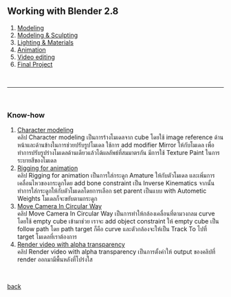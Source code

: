 ## Working with Blender 2.8

1. [Modeling](https://www.youtube.com/watch?v=EIkB1zjWgxI)
2. [Modeling & Sculpting](https://www.youtube.com/watch?v=2CwizAYdaRc&t=35s)
3. [Lighting & Materials](https://www.youtube.com/watch?v=hlBPp0ERPyA&t=159s)
4. [Animation](https://www.youtube.com/watch?v=V6YpWpyV5xQ&t=207s)
5. [Video editing](https://www.youtube.com/watch?v=GaZeoINydXU&t=75s)
6. [Final Project](https://www.youtube.com/watch?v=QOp7FmoBatk)

<br>

-----------------

<br>

### Know-how
1. [Character modeling](https://youtu.be/q8wpgZSwlBk) <br>
คลิป Character modeling เป็นการร้างโมเดลจาก cube โดยใช้ image reference ด้านหน้าและด้านข้างในการช่วยปรับรูปโมเดล ใช้การ add modifier Mirror ให้กับโมเดล เพื่อทำการปรับรูปร่างโมเดลด้านเดียวแล้วได้ผลลัพธ์ที่สมมาตรกัน มีการใช้ Texture Paint ในการระบายสีของโมเดล
2. [Rigging for animation](https://youtu.be/GWlRx_HslAY) <br>
คลิป Rigging for animation เป็นการใส่กระดูก Amature ให้กับตัวโมเดล และเพิ่มการเคลื่อนไหวของกระดูกโดย add bone constraint เป็น Inverse Kinematics จากนั้นทำการใส่กระดูกให้กับตัวโมเดลโดยการเลือก set parent เป็นแบบ with Autometic Weights โมเดลก็จะขยับตามกระดูก
3. [Move Camera In Circular Way](https://youtu.be/5XUJoyZUh1o) <br>
คลิป Move Camera In Circular Way เป็นการทำให้กล้องเคลื่อนที่ตามวงกลม curve โดยใช้ empty cube เข้ามาช่วย เราจะ add object constraint ให้ empty cube เป็น follow path โดย path target ก็คือ curve และตัวกล้องจะให้เป็น Track To ไปที่ target โมเดลที่เราต้องการ 
4. [Render video with alpha transparency](https://youtu.be/Q_L-Q4DQtKw) <br>
คลิป Render video with alpha transparency เป็นการตั้งค่าให้ output ของคลิปที่ render ออกมามีพื้นหลังที่โปร่งใส 
<br>

[back](/CN409/)
